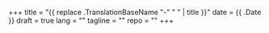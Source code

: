 +++
title = "{{ replace .TranslationBaseName "-" " " | title }}"
date = {{ .Date }}
draft = true
lang = ""
tagline = ""
repo = ""
+++
